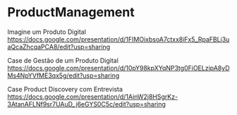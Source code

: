 # ProductManagement

Imagine um Produto Digital
https://docs.google.com/presentation/d/1FIMOixbsoA7ctxx8iFx5_RpaFBLj3uaQcaZhcqaPCA8/edit?usp=sharing

Case de Gestão de um Produto Digital
https://docs.google.com/presentation/d/10pY98kpXYqNP3tg0FiOELzjpA8yDMs4NpYVfME3qx5g/edit?usp=sharing

Case Product Discovery com Entrevista
https://docs.google.com/presentation/d/1AinW2j8HSgrKz-3AtanAFLNf9sr7UAuD_j6eGYS0C5c/edit?usp=sharing
